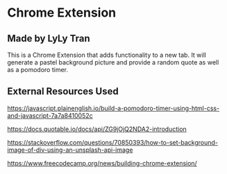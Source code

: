# Chrome Extension
## Made by LyLy Tran


This is a Chrome Extension that adds functionality to a new tab. It will generate a pastel background picture and provide a random quote as well as a pomodoro timer.

## External Resources Used
https://javascript.plainenglish.io/build-a-pomodoro-timer-using-html-css-and-javascript-7a7a8410052c

https://docs.quotable.io/docs/api/ZG9jOjQ2NDA2-introduction

https://stackoverflow.com/questions/70850393/how-to-set-background-image-of-div-using-an-unsplash-api-image

https://www.freecodecamp.org/news/building-chrome-extension/